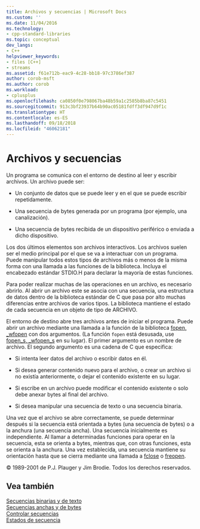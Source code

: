 ```yaml
---
title: Archivos y secuencias | Microsoft Docs
ms.custom: ''
ms.date: 11/04/2016
ms.technology:
- cpp-standard-libraries
ms.topic: conceptual
dev_langs:
- C++
helpviewer_keywords:
- files [C++]
- streams
ms.assetid: f61e712b-eac9-4c28-bb18-97c3786ef387
author: corob-msft
ms.author: corob
ms.workload:
- cplusplus
ms.openlocfilehash: ca0850f0e798067ba48b59a1c2585b8ba87c5451
ms.sourcegitcommit: 913c3bf23937b64b90ac05181fdff3df947d9f1c
ms.translationtype: HT
ms.contentlocale: es-ES
ms.lasthandoff: 09/18/2018
ms.locfileid: "46062181"
---
```

# <a name="files-and-streams"></a>Archivos y secuencias

Un programa se comunica con el entorno de destino al leer y escribir archivos. Un archivo puede ser:

- Un conjunto de datos que se puede leer y en el que se puede escribir repetidamente.

- Una secuencia de bytes generada por un programa (por ejemplo, una canalización).

- Una secuencia de bytes recibida de un dispositivo periférico o enviada a dicho dispositivo.

Los dos últimos elementos son archivos interactivos. Los archivos suelen ser el medio principal por el que se va a interactuar con un programa. Puede manipular todos estos tipos de archivos más o menos de la misma forma con una llamada a las funciones de la biblioteca. Incluya el encabezado estándar STDIO.H para declarar la mayoría de estas funciones.

Para poder realizar muchas de las operaciones en un archivo, es necesario abrirlo. Al abrir un archivo este se asocia con una secuencia, una estructura de datos dentro de la biblioteca estándar de C que pasa por alto muchas diferencias entre archivos de varios tipos. La biblioteca mantiene el estado de cada secuencia en un objeto de tipo de ARCHIVO.

El entorno de destino abre tres archivos antes de iniciar el programa. Puede abrir un archivo mediante una llamada a la función de la biblioteca [fopen, _wfopen](../c-runtime-library/reference/fopen-wfopen.md) con dos argumentos. (La función `fopen` está desusada, use [fopen_s, _wfopen_s](../c-runtime-library/reference/fopen-s-wfopen-s.md) en su lugar). El primer argumento es un nombre de archivo. El segundo argumento es una cadena de C que especifica:

- Si intenta leer datos del archivo o escribir datos en él.

- Si desea generar contenido nuevo para el archivo, o crear un archivo si no existía anteriormente, o dejar el contenido existente en su lugar.

- Si escribe en un archivo puede modificar el contenido existente o solo debe anexar bytes al final del archivo.

- Si desea manipular una secuencia de texto o una secuencia binaria.

Una vez que el archivo se abre correctamente, se puede determinar después si la secuencia está orientada a bytes (una secuencia de bytes) o a la anchura (una secuencia ancha). Una secuencia inicialmente es independiente. Al llamar a determinadas funciones para operar en la secuencia, esta se orienta a bytes, mientras que, con otras funciones, esta se orienta a la anchura. Una vez establecida, una secuencia mantiene su orientación hasta que se cierra mediante una llamada a [fclose](../c-runtime-library/reference/fclose-fcloseall.md) o [freopen](../c-runtime-library/reference/freopen-wfreopen.md).

© 1989-2001 de P.J. Plauger y Jim Brodie. Todos los derechos reservados.

## <a name="see-also"></a>Vea también

[Secuencias binarias y de texto](../c-runtime-library/text-and-binary-streams.md)<br/>
[Secuencias anchas y de bytes](../c-runtime-library/byte-and-wide-streams.md)<br/>
[Controlar secuencias](../c-runtime-library/controlling-streams.md)<br/>
[Estados de secuencia](../c-runtime-library/stream-states.md)